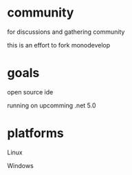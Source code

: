 # community
for discussions and gathering community

this is an effort to fork monodevelop

# goals

open source ide 

running on upcomming .net 5.0

# platforms

Linux

Windows


